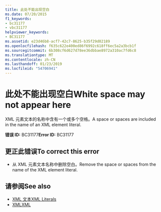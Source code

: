 ```yaml
---
title: 此处不能出现空白
ms.date: 07/20/2015
f1_keywords:
- bc31177
- vbc31177
helpviewer_keywords:
- BC31177
ms.assetid: e23d46b8-acf7-42c7-8625-b35f29d02189
ms.openlocfilehash: f635c622e400ed86f6992c618ff6ec5a2a3bcb1f
ms.sourcegitcommit: 6b308cf6d627d78ee36dbbae8972a310ac7fd6c8
ms.translationtype: MT
ms.contentlocale: zh-CN
ms.lasthandoff: 01/23/2019
ms.locfileid: "54706941"
---
```

# <a name="white-space-may-not-appear-here"></a><span data-ttu-id="98a02-102">此处不能出现空白</span><span class="sxs-lookup"><span data-stu-id="98a02-102">White space may not appear here</span></span>
<span data-ttu-id="98a02-103">XML 元素文本的名称中含有一个或多个空格。</span><span class="sxs-lookup"><span data-stu-id="98a02-103">A space or spaces are included in the name of an XML element literal.</span></span>  
  
 <span data-ttu-id="98a02-104">**错误 ID:** BC31177</span><span class="sxs-lookup"><span data-stu-id="98a02-104">**Error ID:** BC31177</span></span>  
  
## <a name="to-correct-this-error"></a><span data-ttu-id="98a02-105">更正此错误</span><span class="sxs-lookup"><span data-stu-id="98a02-105">To correct this error</span></span>  
  
-   <span data-ttu-id="98a02-106">从 XML 元素文本名称中删除空白。</span><span class="sxs-lookup"><span data-stu-id="98a02-106">Remove the space or spaces from the name of the XML element literal.</span></span>  
  
## <a name="see-also"></a><span data-ttu-id="98a02-107">请参阅</span><span class="sxs-lookup"><span data-stu-id="98a02-107">See also</span></span>
- [<span data-ttu-id="98a02-108">XML 文本</span><span class="sxs-lookup"><span data-stu-id="98a02-108">XML Literals</span></span>](../../visual-basic/language-reference/xml-literals/index.md)
- [<span data-ttu-id="98a02-109">XML</span><span class="sxs-lookup"><span data-stu-id="98a02-109">XML</span></span>](../../visual-basic/programming-guide/language-features/xml/index.md)
